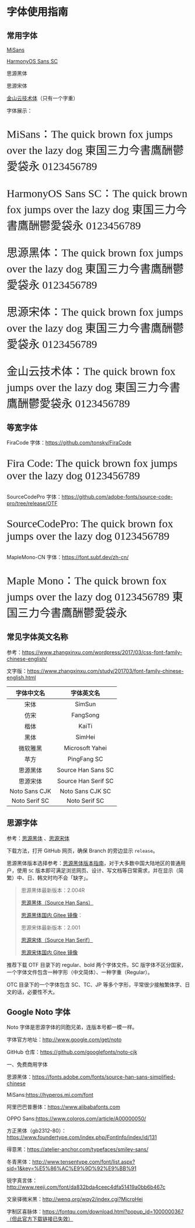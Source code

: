 # 字体使用指南

## 常用字体

[MiSans](https://web.vip.miui.com/page/info/mio/mio/detail?postId=33935854&app_version=dev.20051&ref=MIUI13)

[HarmonyOS Sans SC](https://developer.harmonyos.com/cn/docs/design/des-guides/font-0000001157868583)

思源黑体

思源宋体

[金山云技术体](https://design.ksyun.com/font)（只有一个字重）

字体展示：

<p style="font-family:MiSans,SimSun;font-size:30px;">MiSans：The quick brown fox jumps over the lazy dog 東国三力今書鷹酬鬱愛袋永 0123456789</p>

<p style="font-family:'HarmonyOS Sans SC',SimSun;font-size:30px;">HarmonyOS Sans SC：The quick brown fox jumps over the lazy dog 東国三力今書鷹酬鬱愛袋永 0123456789</p>

<p style="font-family:'Source Han Sans SC',SimSun;font-size:30px;">思源黑体：The quick brown fox jumps over the lazy dog 東国三力今書鷹酬鬱愛袋永 0123456789</p>

<p style="font-family:'Source Han Serif SC',MiSans;font-size:30px;">思源宋体：The quick brown fox jumps over the lazy dog 東国三力今書鷹酬鬱愛袋永 0123456789</p>

<p style="font-family:金山云技术体,'Source Han Serif SC','SimSun';font-size:30px;">金山云技术体：The quick brown fox jumps over the lazy dog 東国三力今書鷹酬鬱愛袋永 0123456789</p>

## 等宽字体

FiraCode 字体：<https://github.com/tonsky/FiraCode>

<p style="font-family:Fira Code,SimSun;font-size:30px;">Fira Code: The quick brown fox jumps over the lazy dog  0123456789</p>

SourceCodePro 字体：<https://github.com/adobe-fonts/source-code-pro/tree/release/OTF>

<p style="font-family:Source Code Pro,SimSun;font-size:30px;">SourceCodePro: The quick brown fox jumps over the lazy dog  0123456789</p>

MapleMono-CN 字体：<https://font.subf.dev/zh-cn/>

<p style="font-family:'Maple Mono CN',SimSun;font-size:30px;">Maple Mono：The quick brown fox jumps over the lazy dog  0123456789  東国三力今書鷹酬鬱愛袋永</p>

## 常见字体英文名称

参考：<https://www.zhangxinxu.com/wordpress/2017/03/css-font-family-chinese-english/>

文字版：<https://www.zhangxinxu.com/study/201703/font-family-chinese-english.html>

|  字体中文名   |     字体英文名      |
| :-----------: | :-----------------: |
|     宋体      |       SimSun        |
|     仿宋      |      FangSong       |
|     楷体      |        KaiTi        |
|     黑体      |       SimHei        |
|   微软雅黑    |   Microsoft Yahei   |
|     苹方      |     PingFang SC     |
|   思源黑体    | Source Han Sans SC  |
|   思源宋体    | Source Han Serif SC |
| Noto Sans CJK |  Noto Sans CJK SC   |
| Noto Serif SC |    Noto Serif SC    |

## 思源字体

参考：[思源黑体](https://blog.typekit.com/alternate/source-han-sans-chs/) 、[思源宋体](https://source.typekit.com/source-han-sans/cn/)

下载方法，打开 GitHub 网页，确保 Branch 的旁边显示 `release`。

思源黑体版本选择参考：[思源黑体版本指南](https://zhuanlan.zhihu.com/p/526734630)，对于大多数中国大陆地区的普通用户，使用 `SC` 版本即可满足浏览网页、设计、写文档等日常需求，并在显示（简繁）中、日、韩文时均不会「缺字」。

> 思源黑体最新版本：2.004R
>
> [思源黑体（Source Han Sans）](https://github.com/adobe-fonts/source-han-sans/tree/release/OTF/SimplifiedChinese)
>
> [思源黑体国内 Gitee 镜像](https://gitee.com/mirrors/source-han-sans/tree/release/OTF/SimplifiedChinese)：
>
>思源宋体最新版本：2.001
>
> [思源宋体（Source Han Serif）](https://github.com/adobe-fonts/source-han-serif/tree/release/OTF/SimplifiedChinese)
>
> [思源宋体国内 Gitee 镜像](https://gitee.com/mirrors/source-han-serif/tree/release/OTF/SimplifiedChinese)

推荐下载 OTF 目录下的 regular、bold 两个字体文件。SC 版字体不区分国家，一个字体文件包含一种字形（中文简体）、一种字重（Regular）。

OTC 目录下的一个字体包含 SC、TC、JP 等多个字形，平常很少接触繁体字、日文的话，必要性不大。

## Google Noto 字体

Noto 字体是思源字体的同胞兄弟，连版本号都一模一样。

字体官方地址：<http://www.google.com/get/noto>

GitHub 仓库：<https://github.com/googlefonts/noto-cjk>

一、免费商用字体

思源黑体：<https://fonts.adobe.com/fonts/source-han-sans-simplified-chinese>

MiSans:<https://hyperos.mi.com/font>

阿里巴巴普惠体：<https://www.alibabafonts.com>

OPPO Sans:<https://www.coloros.com/article/A00000050/>

方正黑体（gb2312-80）：<https://www.foundertype.com/index.php/FontInfo/index/id/131>

得意黑：<https://atelier-anchor.com/typefaces/smiley-sans/>

冬青黑体：<http://www.tensentype.com/font/list.aspx?sid=1&key=%E5%86%AC%E9%9D%92%E9%BB%91>

锐字真言体：<http://www.reeji.com/font/da832bda4ceec4dfa51419a0bb6b467c>

文泉驿微米黑：<http://wenq.org/wqy2/index.cgi?MicroHei>

字制区喜脉体：<https://fontqu.com/download.html?popup_id=1000000367（但此官方下载链接已失效）>
